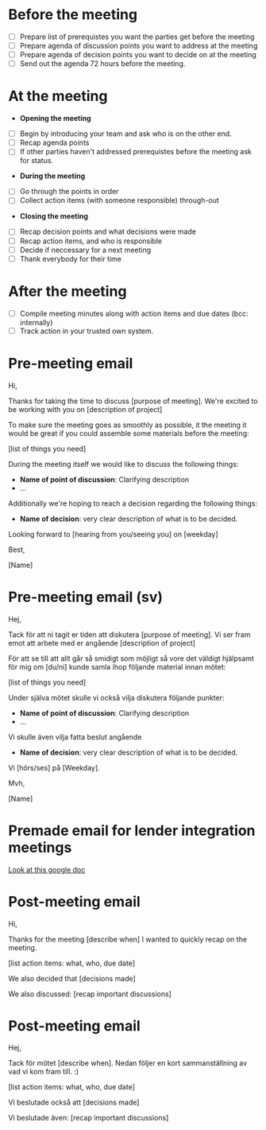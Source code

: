 # Before the meeting

- [ ] Prepare list of prerequistes you want the parties get before the meeting
- [ ] Prepare agenda of discussion points you want to address at the meeting
- [ ] Prepare agenda of decision points you want to decide on at the meeting
- [ ] Send out the agenda 72 hours before the meeting.

# At the meeting

- **Opening the meeting**
- [ ] Begin by introducing your team and ask who is on the other end.
- [ ] Recap agenda points
- [ ] If other parties haven't addressed prerequistes before the meeting ask for status.
- **During the meeting**
- [ ] Go through the points in order
- [ ] Collect action items (with someone responsible) through-out
- **Closing the meeting**
- [ ] Recap decision points and what decisions were made
- [ ] Recap action items, and who is responsible
- [ ] Decide if neccessary for a next meeting
- [ ] Thank everybody for their time

# After the meeting
- [ ] Compile meeting minutes along with action items and due dates (bcc: internally)
- [ ] Track action in your trusted own system.

# Pre-meeting email

Hi,

Thanks for taking the time to discuss [purpose of meeting]. We're excited to be working with you on [description of project]

To make sure the meeting goes as smoothly as possible, it the meeting it would be great if you could assemble some materials before the meeting:

[list of things you need]

During the meeting itself we would like to discuss the following things:

- **Name of point of discussion**: Clarifying description
- ...

Additionally we're hoping to reach a decision regarding the following things:
- **Name of decision**: very clear description of what is to be decided.

Looking forward to [hearing from you/seeing you] on [weekday]

Best,

[Name]

# Pre-meeting email (sv)

Hej,

Tack för att ni tagit er tiden att diskutera [purpose of meeting]. Vi ser fram emot att arbete med er angående [description of project]

För att se till att allt går så smidigt som möjligt så vore det väldigt hjälpsamt för mig om [du/ni] kunde samla ihop följande material innan mötet:

[list of things you need]

Under själva mötet skulle vi också vilja diskutera följande punkter:

- **Name of point of discussion**: Clarifying description
- ...

Vi skulle även vilja fatta beslut angående
- **Name of decision**: very clear description of what is to be decided.

Vi [hörs/ses] på [Weekday].

Mvh,

[Name]


# Premade email for lender integration meetings
[Look at this google doc](https://docs.google.com/document/d/1Qp9d1_p7c846TLxICcvysR0N9_nvknBRrV8zpCMPgPw/edit)

# Post-meeting email

Hi,

Thanks for the meeting [describe when] I wanted to quickly recap on the meeting.

[list action items: what, who, due date]

We also decided that [decisions made]

We also discussed: [recap important discussions]

# Post-meeting email

Hej,

Tack för mötet [describe when]. Nedan följer en kort sammanställning av vad vi kom fram till. :)

[list action items: what, who, due date]

Vi beslutade också att [decisions made]

Vi beslutade även: [recap important discussions]






